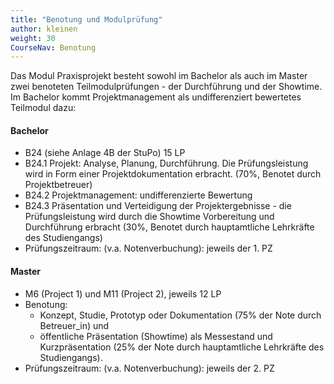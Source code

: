 ```yaml
---
title: "Benotung und Modulprüfung"
author: kleinen
weight: 30
CourseNav: Benotung
---
```


Das Modul Praxisprojekt besteht sowohl im Bachelor als auch im Master zwei benoteten Teilmodulprüfungen - der Durchführung und der Showtime. Im Bachelor kommt Projektmanagement als undifferenziert bewertetes Teilmodul dazu:

#### Bachelor
- B24 (siehe Anlage 4B der StuPo) 15 LP
- B24.1 Projekt: Analyse, Planung, Durchführung. Die Prüfungsleistung wird in Form einer Projektdokumentation erbracht. (70%,  Benotet durch Projektbetreuer)
- B24.2 Projektmanagement: undifferenzierte Bewertung
- B24.3 Präsentation und Verteidigung der Projektergebnisse - die Prüfungsleistung wird durch die Showtime Vorbereitung und Durchführung erbracht (30%,  Benotet durch hauptamtliche Lehrkräfte des Studiengangs)
- Prüfungszeitraum: (v.a. Notenverbuchung): jeweils der 1. PZ  


#### Master
- M6 (Project 1) und M11 (Project 2), jeweils 12 LP
- Benotung: 
    - Konzept, Studie, Prototyp oder Dokumentation (75% der Note durch Betreuer_in) und 
    - öffentliche Präsentation (Showtime) als Messestand und Kurzpräsentation (25% der Note durch hauptamtliche Lehrkräfte des Studiengangs).
- Prüfungszeitraum: (v.a. Notenverbuchung): jeweils der 2. PZ
